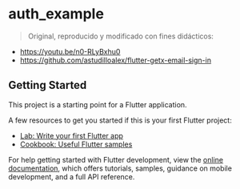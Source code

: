# auth_example

> Original, reproducido y modificado con fines didácticos:
* https://youtu.be/n0-RLyBxhu0
* https://github.com/astudilloalex/flutter-getx-email-sign-in


## Getting Started

This project is a starting point for a Flutter application.

A few resources to get you started if this is your first Flutter project:

- [Lab: Write your first Flutter app](https://docs.flutter.dev/get-started/codelab)
- [Cookbook: Useful Flutter samples](https://docs.flutter.dev/cookbook)

For help getting started with Flutter development, view the
[online documentation](https://docs.flutter.dev/), which offers tutorials,
samples, guidance on mobile development, and a full API reference.
